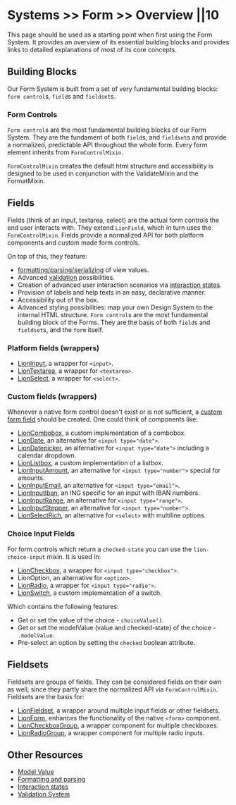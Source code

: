 # Systems >> Form >> Overview ||10

This page should be used as a starting point when first using the Form System.
It provides an overview of its essential building blocks and provides links to detailed explanations of most of its core concepts.

## Building Blocks

Our Form System is built from a set of very fundamental building blocks: `form control`s, `field`s and `fieldset`s.

### Form Controls

`Form control`s are the most fundamental building blocks of our Form System.
They are the fundament of both `field`s, and `fieldset`s and provide a normalized, predictable API throughout the whole form. Every form element inherits from `FormControlMixin`.

`FormControlMixin` creates the default html structure and accessibility is designed to be used in conjunction with the ValidateMixin and the FormatMixin.

## Fields

Fields (think of an input, textarea, select) are the actual form controls the end user interacts with. They extend `LionField`, which in turn uses the `FormControlMixin`. Fields provide a normalized API for both platform components and custom made form controls.

On top of this, they feature:

- [formatting/parsing/serializing](https://github.com/ing-bank/lion/blob/e930b7b667ceaf66c2fab86a76044d0260b934fa/docs/fundamentals/systems/form/formatting-and-parsing.md) of view values.
- Advanced [validation](https://github.com/ing-bank/lion/blob/e930b7b667ceaf66c2fab86a76044d0260b934fa/docs/fundamentals/systems/form/validate.md) possibilities.
- Creation of advanced user interaction scenarios via [interaction states](https://github.com/ing-bank/lion/blob/e930b7b667ceaf66c2fab86a76044d0260b934fa/docs/fundamentals/systems/form/interaction-states.md).
- Provision of labels and help texts in an easy, declarative manner.
- Accessibility out of the box.
- Advanced styling possibilities: map your own Design System to the internal HTML structure.
  `Form control`s are the most fundamental building block of the Forms. They are the basis of
  both `field`s and `fieldset`s, and the `form` itself.

### Platform fields (wrappers)

- [LionInput](https://github.com/ing-bank/lion/blob/e930b7b667ceaf66c2fab86a76044d0260b934fa/docs/components/input/overview.md), a wrapper for `<input>`.
- [LionTextarea](https://github.com/ing-bank/lion/blob/e930b7b667ceaf66c2fab86a76044d0260b934fa/docs/components/textarea/overview.md), a wrapper for `<textarea>`.
- [LionSelect](https://github.com/ing-bank/lion/blob/e930b7b667ceaf66c2fab86a76044d0260b934fa/docs/components/select/overview.md), a wrapper for `<select>`.

### Custom fields (wrappers)

Whenever a native form control doesn't exist or is not sufficient, a [custom form field](https://github.com/ing-bank/lion/blob/e930b7b667ceaf66c2fab86a76044d0260b934fa/docs/guides/how-to/create-a-custom-field.md) should be created. One could think of components like:

- [LionCombobox](https://github.com/ing-bank/lion/blob/e930b7b667ceaf66c2fab86a76044d0260b934fa/docs/components/combobox/overview.md), a custom implementation of a combobox.
- [LionDate](https://github.com/ing-bank/lion/blob/e930b7b667ceaf66c2fab86a76044d0260b934fa/docs/components/input-date/overview.md), an alternative for `<input type="date">`.
- [LionDatepicker](https://github.com/ing-bank/lion/blob/e930b7b667ceaf66c2fab86a76044d0260b934fa/docs/components/input-datepicker/overview.md), an alternative for `<input type="date">` including a calendar dropdown.
- [LionListbox](https://github.com/ing-bank/lion/blob/e930b7b667ceaf66c2fab86a76044d0260b934fa/docs/components/listbox/overview.md), a custom implementation of a listbox.
- [LionInputAmount](https://github.com/ing-bank/lion/blob/e930b7b667ceaf66c2fab86a76044d0260b934fa/docs/components/input-amount/overview.md), an alternative for `<input type="number">` special for amounts.
- [LionInputEmail](https://github.com/ing-bank/lion/blob/e930b7b667ceaf66c2fab86a76044d0260b934fa/docs/components/input-email/overview.md), an alternative for `<input type="email">`.
- [LionInputIban](https://github.com/ing-bank/lion/blob/e930b7b667ceaf66c2fab86a76044d0260b934fa/docs/components/input-iban/overview.md), an ING specific for an input with IBAN numbers.
- [LionInputRange](https://github.com/ing-bank/lion/blob/e930b7b667ceaf66c2fab86a76044d0260b934fa/docs/components/input-range/overview.md), an alternative for `<input type="range">`.
- [LionInputStepper](https://github.com/ing-bank/lion/blob/e930b7b667ceaf66c2fab86a76044d0260b934fa/docs/components/input-stepper/overview.md), an alternative for `<input type="number">`.
- [LionSelectRich](https://github.com/ing-bank/lion/blob/e930b7b667ceaf66c2fab86a76044d0260b934fa/docs/components/select-rich/overview.md), an alternative for `<select>` with multiline options.

### Choice Input Fields

For form controls which return a `checked-state` you can use the `lion-choice-input` mixin. It is used in:

- [LionCheckbox](https://github.com/ing-bank/lion/blob/e930b7b667ceaf66c2fab86a76044d0260b934fa/docs/components/checkbox-group/overview.md), a wrapper for `<input type="checkbox">`.
- LionOption, an alternative for `<option>`.
- [LionRadio](https://github.com/ing-bank/lion/blob/e930b7b667ceaf66c2fab86a76044d0260b934fa/docs/components/radio-group/overview.md), a wrapper for `<input type="radio">`.
- [LionSwitch](https://github.com/ing-bank/lion/blob/e930b7b667ceaf66c2fab86a76044d0260b934fa/docs/components/switch/overview.md), a custom implementation of a switch.

Which contains the following features:

- Get or set the value of the choice - `choiceValue()`.
- Get or set the modelValue (value and checked-state) of the choice - `.modelValue`.
- Pre-select an option by setting the `checked` boolean attribute.

## Fieldsets

Fieldsets are groups of fields. They can be considered fields on their own as well, since they partly share the normalized API via `FormControlMixin`. Fieldsets are the basis for:

- [LionFieldset](https://github.com/ing-bank/lion/blob/e930b7b667ceaf66c2fab86a76044d0260b934fa/docs/components/fieldset/overview.md), a wrapper around multiple input fields or other fieldsets.
- [LionForm](https://github.com/ing-bank/lion/blob/e930b7b667ceaf66c2fab86a76044d0260b934fa/docs/components/form/overview.md), enhances the functionality of the native `<form>` component.
- [LionCheckboxGroup](https://github.com/ing-bank/lion/blob/e930b7b667ceaf66c2fab86a76044d0260b934fa/docs/components/checkbox-group/overview.md), a wrapper component for multiple checkboxes.
- [LionRadioGroup](https://github.com/ing-bank/lion/blob/e930b7b667ceaf66c2fab86a76044d0260b934fa/docs/components/radio-group/overview.md), a wrapper component for multiple radio inputs.

## Other Resources

- [Model Value](https://github.com/ing-bank/lion/blob/e930b7b667ceaf66c2fab86a76044d0260b934fa/docs/fundamentals/systems/form/model-value.md)
- [Formatting and parsing](https://github.com/ing-bank/lion/blob/e930b7b667ceaf66c2fab86a76044d0260b934fa/docs/fundamentals/systems/form/formatting-and-parsing.md)
- [Interaction states](https://github.com/ing-bank/lion/blob/e930b7b667ceaf66c2fab86a76044d0260b934fa/docs/fundamentals/systems/form/interaction-states.md)
- [Validation System](https://github.com/ing-bank/lion/blob/e930b7b667ceaf66c2fab86a76044d0260b934fa/docs/fundamentals/systems/form/validate.md)
